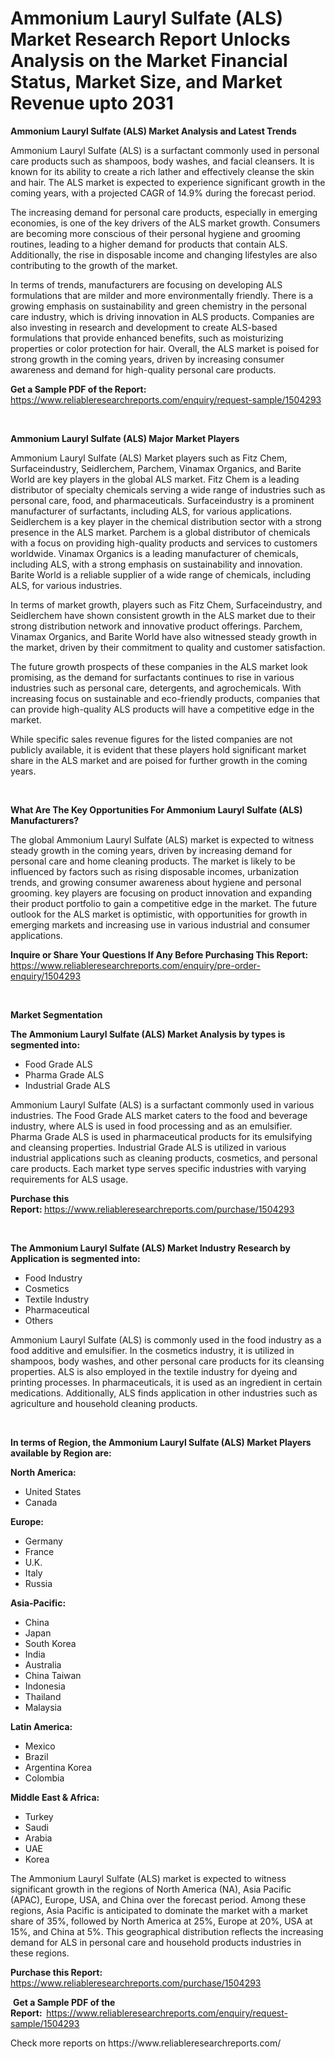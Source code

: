 <p><h1>Ammonium Lauryl Sulfate (ALS) Market Research Report Unlocks Analysis on the Market Financial Status, Market Size, and Market Revenue upto 2031</h1></p><p><strong>Ammonium Lauryl Sulfate (ALS) Market Analysis and Latest Trends</strong></p>
<p><p>Ammonium Lauryl Sulfate (ALS) is a surfactant commonly used in personal care products such as shampoos, body washes, and facial cleansers. It is known for its ability to create a rich lather and effectively cleanse the skin and hair. The ALS market is expected to experience significant growth in the coming years, with a projected CAGR of 14.9% during the forecast period.</p><p>The increasing demand for personal care products, especially in emerging economies, is one of the key drivers of the ALS market growth. Consumers are becoming more conscious of their personal hygiene and grooming routines, leading to a higher demand for products that contain ALS. Additionally, the rise in disposable income and changing lifestyles are also contributing to the growth of the market.</p><p>In terms of trends, manufacturers are focusing on developing ALS formulations that are milder and more environmentally friendly. There is a growing emphasis on sustainability and green chemistry in the personal care industry, which is driving innovation in ALS products. Companies are also investing in research and development to create ALS-based formulations that provide enhanced benefits, such as moisturizing properties or color protection for hair. Overall, the ALS market is poised for strong growth in the coming years, driven by increasing consumer awareness and demand for high-quality personal care products.</p></p>
<p><strong>Get a Sample PDF of the Report:&nbsp;</strong> <a href="https://www.reliableresearchreports.com/enquiry/request-sample/1504293">https://www.reliableresearchreports.com/enquiry/request-sample/1504293</a></p>
<p>&nbsp;</p>
<p><strong>Ammonium Lauryl Sulfate (ALS) Major Market Players</strong></p>
<p><p>Ammonium Lauryl Sulfate (ALS) Market players such as Fitz Chem, Surfaceindustry, Seidlerchem, Parchem, Vinamax Organics, and Barite World are key players in the global ALS market. Fitz Chem is a leading distributor of specialty chemicals serving a wide range of industries such as personal care, food, and pharmaceuticals. Surfaceindustry is a prominent manufacturer of surfactants, including ALS, for various applications. Seidlerchem is a key player in the chemical distribution sector with a strong presence in the ALS market. Parchem is a global distributor of chemicals with a focus on providing high-quality products and services to customers worldwide. Vinamax Organics is a leading manufacturer of chemicals, including ALS, with a strong emphasis on sustainability and innovation. Barite World is a reliable supplier of a wide range of chemicals, including ALS, for various industries.</p><p>In terms of market growth, players such as Fitz Chem, Surfaceindustry, and Seidlerchem have shown consistent growth in the ALS market due to their strong distribution network and innovative product offerings. Parchem, Vinamax Organics, and Barite World have also witnessed steady growth in the market, driven by their commitment to quality and customer satisfaction.</p><p>The future growth prospects of these companies in the ALS market look promising, as the demand for surfactants continues to rise in various industries such as personal care, detergents, and agrochemicals. With increasing focus on sustainable and eco-friendly products, companies that can provide high-quality ALS products will have a competitive edge in the market.</p><p>While specific sales revenue figures for the listed companies are not publicly available, it is evident that these players hold significant market share in the ALS market and are poised for further growth in the coming years.</p></p>
<p>&nbsp;</p>
<p><strong>What Are The Key Opportunities For Ammonium Lauryl Sulfate (ALS) Manufacturers?</strong></p>
<p><p>The global Ammonium Lauryl Sulfate (ALS) market is expected to witness steady growth in the coming years, driven by increasing demand for personal care and home cleaning products. The market is likely to be influenced by factors such as rising disposable incomes, urbanization trends, and growing consumer awareness about hygiene and personal grooming. key players are focusing on product innovation and expanding their product portfolio to gain a competitive edge in the market. The future outlook for the ALS market is optimistic, with opportunities for growth in emerging markets and increasing use in various industrial and consumer applications.</p></p>
<p><strong>Inquire or Share Your Questions If Any Before Purchasing This Report:</strong> <a href="https://www.reliableresearchreports.com/enquiry/pre-order-enquiry/1504293">https://www.reliableresearchreports.com/enquiry/pre-order-enquiry/1504293</a></p>
<p>&nbsp;</p>
<p><strong>Market Segmentation</strong></p>
<p><strong>The Ammonium Lauryl Sulfate (ALS) Market Analysis by types is segmented into:</strong></p>
<p><ul><li>Food Grade ALS</li><li>Pharma Grade ALS</li><li>Industrial Grade ALS</li></ul></p>
<p><p>Ammonium Lauryl Sulfate (ALS) is a surfactant commonly used in various industries. The Food Grade ALS market caters to the food and beverage industry, where ALS is used in food processing and as an emulsifier. Pharma Grade ALS is used in pharmaceutical products for its emulsifying and cleansing properties. Industrial Grade ALS is utilized in various industrial applications such as cleaning products, cosmetics, and personal care products. Each market type serves specific industries with varying requirements for ALS usage.</p></p>
<p><strong>Purchase this Report:&nbsp;</strong><a href="https://www.reliableresearchreports.com/purchase/1504293">https://www.reliableresearchreports.com/purchase/1504293</a></p>
<p>&nbsp;</p>
<p><strong>The Ammonium Lauryl Sulfate (ALS) Market Industry Research by Application is segmented into:</strong></p>
<p><ul><li>Food Industry</li><li>Cosmetics</li><li>Textile Industry</li><li>Pharmaceutical</li><li>Others</li></ul></p>
<p><p>Ammonium Lauryl Sulfate (ALS) is commonly used in the food industry as a food additive and emulsifier. In the cosmetics industry, it is utilized in shampoos, body washes, and other personal care products for its cleansing properties. ALS is also employed in the textile industry for dyeing and printing processes. In pharmaceuticals, it is used as an ingredient in certain medications. Additionally, ALS finds application in other industries such as agriculture and household cleaning products.</p></p>
<p>&nbsp;</p>
<p><strong>In terms of Region, the Ammonium Lauryl Sulfate (ALS) Market Players available by Region are:</strong></p>
<p>
    <p> <strong> North America: </strong>
        <ul>
            <li>United States</li>
            <li>Canada</li>
        </ul>
        </p> 
    <p> <strong> Europe: </strong>
        <ul>
            <li>Germany</li>
            <li>France</li>
            <li>U.K.</li>
            <li>Italy</li>
            <li>Russia</li>
        </ul>
        </p> 
    <p> <strong> Asia-Pacific: </strong>
        <ul>
            <li>China</li>
            <li>Japan</li>
            <li>South Korea</li>
            <li>India</li>
            <li>Australia</li>
            <li>China Taiwan</li>
            <li>Indonesia</li>
            <li>Thailand</li>
            <li>Malaysia</li>
        </ul>
        </p> 
    <p> <strong> Latin America: </strong>
        <ul>
            <li>Mexico</li>
            <li>Brazil</li>
            <li>Argentina Korea</li>
            <li>Colombia</li>
        </ul>
        </p> 
    <p> <strong> Middle East & Africa: </strong>
        <ul>
            <li>Turkey</li>
            <li>Saudi</li>
            <li>Arabia</li>
            <li>UAE</li>
            <li>Korea</li>
        </ul>
    </p>
    </p>
<p><p>The Ammonium Lauryl Sulfate (ALS) market is expected to witness significant growth in the regions of North America (NA), Asia Pacific (APAC), Europe, USA, and China over the forecast period. Among these regions, Asia Pacific is anticipated to dominate the market with a market share of 35%, followed by North America at 25%, Europe at 20%, USA at 15%, and China at 5%. This geographical distribution reflects the increasing demand for ALS in personal care and household products industries in these regions.</p></p>
<p><strong>Purchase this Report: </strong><a href="https://www.reliableresearchreports.com/purchase/1504293">https://www.reliableresearchreports.com/purchase/1504293</a></p>
<p>&nbsp;<strong>Get a Sample PDF of the Report:&nbsp;&nbsp;</strong><a href="https://www.reliableresearchreports.com/enquiry/request-sample/1504293">https://www.reliableresearchreports.com/enquiry/request-sample/1504293</a></p>
<p><strong></strong></p>
<p>Check more reports on https://www.reliableresearchreports.com/</p>